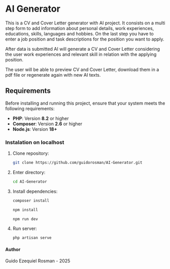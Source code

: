 # AI Generator

This is a CV and Cover Letter generator with AI project. It consists on a multi step form to add information about personal details, work experiences, educations, skills, languages and hobbies. On the last step you have to enter a job position and task descriptions for the position you want to apply.

After data is submitted AI will generate a CV and Cover Letter considering the user work experiences and relevant skill in relation with the applying position. 

The user will be able to preview CV and Cover Letter,  download them in a pdf file or regenerate again with new AI texts.

## Requirements

Before installing and running this project, ensure that your system meets the following requirements:

- **PHP**: Version **8.2** or higher  
- **Composer**: Version **2.6** or higher  
- **Node.js**: Version **18+**

### Instalation on localhost

1. Clone repository:

    ```bash
    git clone https://github.com/guidorosman/AI-Generator.git
    ```
2. Enter directory:

    ```bash
    cd AI-Generator
    ```
3. Install dependencies:

    ```bash
    composer install
    ```
    ```bash
    npm install
    ```
    ```bash
    npm run dev
    ```
4. Run server:

    ```bash
    php artisan serve
    ```
#### Author
Guido Ezequiel Rosman - 2025
